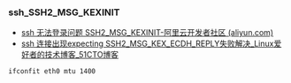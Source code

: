 ### ssh_SSH2_MSG_KEXINIT

- [ssh 无法登录问题 SSH2_MSG_KEXINIT-阿里云开发者社区 (aliyun.com)](https://developer.aliyun.com/article/743229)
- [ssh 连接出现expecting SSH2_MSG_KEX_ECDH_REPLY失败解决_Linux爱好者的技术博客_51CTO博客](https://blog.51cto.com/shaonian/1976025)


```
ifconfit eth0 mtu 1400
```

